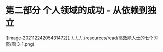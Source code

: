 # 第二部分 个人领域的成功 - 从依赖到独立



![image-20211224205431472](../../../../resources/read/高效能人士的七个习惯/图 3-1.png)